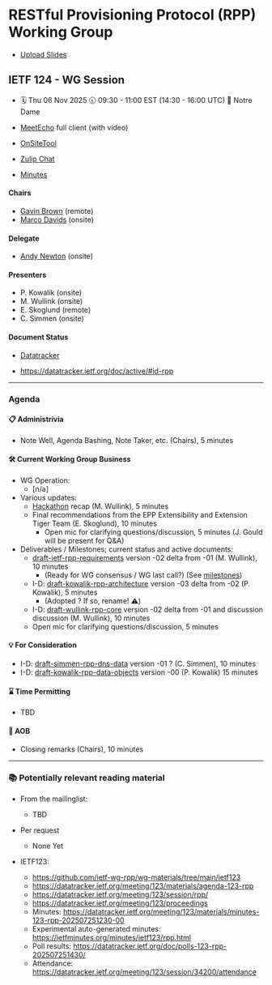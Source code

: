 
# RESTful Provisioning Protocol (RPP) Working Group

* [Upload Slides](https://datatracker.ietf.org/meeting/124/session/rpp)
<!-- * [Upload Slides](https://datatracker.ietf.org/meeting/124/session/xxxxxx/slides) -->

## IETF 124 - WG Session

* 🗓️ Thu 06 Nov 2025 🕤 09:30 - 11:00 EST (14:30 - 16:00 UTC) 📍 Notre Dame

* [MeetEcho](https://meetings.conf.meetecho.com/ietf124/?session=34733) full client (with video)
* [OnSiteTool](https://meetings.conf.meetecho.com/onsite124/?session=34733)
* [Zulip Chat](https://zulip.ietf.org/#narrow/stream/rpp)
* [Minutes](https://notes.ietf.org/notes-ietf-124-rpp) 
<!-- * [Published minutes](https://notes.ietf.org/s/notes-ietf-124-rpp) -->

#### Chairs

* [Gavin Brown](https://datatracker.ietf.org/person/gavin.brown@icann.org) (remote)
* [Marco Davids](https://datatracker.ietf.org/person/marco.davids@sidn.nl) (onsite)

#### Delegate

* [Andy Newton](https://datatracker.ietf.org/person/andy@hxr.us) (onsite)

#### Presenters
* P. Kowalik (onsite)
* M. Wullink (onsite)
* E. Skoglund (remote) <!-- * J. Gould (onsite) --> <!-- Eric will replace Jim ?? -->
* C. Simmen (onsite)

#### Document Status

* [Datatracker](https://datatracker.ietf.org/wg/rpp/documents/)
<!-- * [Github](https://github.com/ietf-wg-rpp/wg-materials/blob/main/rpp-document-status.md) -->
* https://datatracker.ietf.org/doc/active/#id-rpp

---
### Agenda
<!-- > 🚧 work in progress -->

#### 📋 Administrivia

* Note Well, Agenda Bashing, Note Taker, etc. (Chairs), 5 minutes

#### 🛠️ Current Working Group Business
* WG Operation:
  - [n/a] <!-- Deliverables / Milestones; roadmap (Chairs), 5 minutes -->
* Various updates:
  - [Hackathon](https://wiki.ietf.org/en/meeting/124/hackathon#restful-provisioning-protocol-rpp) recap (M. Wullink), 5 minutes <!-- Pawel or Maarten -->
  - Final recommendations from the EPP Extensibility and Extension Tiger Team (E. Skoglund), 10 minutes
    - Open mic for clarifying questions/discussion, 5 minutes (J. Gould will be present for Q&A)
* Deliverables / Milestones; current status and active documents:
  - [draft-ietf-rpp-requirements](https://datatracker.ietf.org/doc/draft-ietf-rpp-requirements/) version -02 delta from -01 (M. Wullink), 10 minutes <!-- Maarten or Pawel -->
    - (Ready for WG consensus / WG last call?) (See [milestones](https://datatracker.ietf.org/wg/rpp/about/))
  - I-D: [draft-kowalik-rpp-architecture](https://datatracker.ietf.org/doc/draft-kowalik-rpp-architecture/) version -03 delta from -02 (P. Kowalik), 5 minutes
    - (Adopted ? If so, rename! ⚠️)
  - I-D: [draft-wullink-rpp-core](https://datatracker.ietf.org/doc/draft-wullink-rpp-core/) version -02 delta from -01 and discussion discussion (M. Wullink), 10 minutes
  - Open mic for clarifying questions/discussion, 5 minutes

#### 💡 For Consideration
  - I-D: [draft-simmen-rpp-dns-data](https://datatracker.ietf.org/doc/draft-simmen-rpp-dns-data/) version -01 ? (C. Simmen), 10 minutes <!-- https://github.com/christian-simmen/draft-simmen-rpp-dns-data -->
  - I-D: [draft-kowalik-rpp-data-objects](https://datatracker.ietf.org/doc/draft-kowalik-rpp-data-objects) version -00 (P. Kowalik) 15 minutes
#### ⌛️ Time Permitting
  - TBD

#### 🎤 AOB
* Closing remarks (Chairs), 10 minutes
  
---
### 📚 Potentially relevant reading material

* From the mailinglist:
  - TBD

* Per request 
  - None Yet

* IETF123:
  - https://github.com/ietf-wg-rpp/wg-materials/tree/main/ietf123
  - https://datatracker.ietf.org/meeting/123/materials/agenda-123-rpp
  - https://datatracker.ietf.org/meeting/123/session/rpp/
  - https://datatracker.ietf.org/meeting/123/proceedings
  - Minutes: https://datatracker.ietf.org/meeting/123/materials/minutes-123-rpp-202507251230-00
  - Experimental auto-generated minutes: https://ietfminutes.org/minutes/ietf123/rpp.html
  - Poll results: https://datatracker.ietf.org/doc/polls-123-rpp-202507251430/
  - Attendance: https://datatracker.ietf.org/meeting/123/session/34200/attendance


